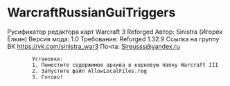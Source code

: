 # WarcraftRussianGuiTriggers
Русификатор редактора карт Warcraft 3 Reforged
			Автор: Sinistra (Игорёк Ёлкин)
			Версия мода: 1.0
			Требование: Reforged 1.32.9
			Ссылка на группу ВК https://vk.com/sinistra_war3
			Почта: Sireusss@yandex.ru
		
			Установка:
			1. Поместите содержимое архива в корневую папку Warcraft III
			2. Запустите файл AllowLocalFiles.reg
			3. Готово!
